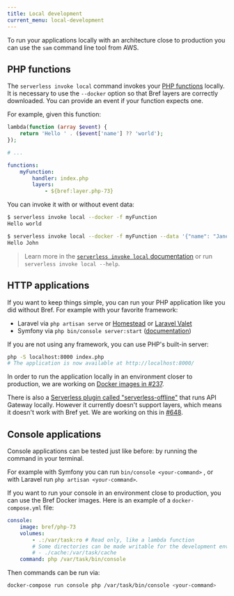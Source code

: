 ```yaml
---
title: Local development
current_menu: local-development
---
```


To run your applications locally with an architecture close to production you can use the `sam` command line tool from AWS.

## PHP functions

The `serverless invoke local` command invokes your [PHP functions](/docs/runtimes/function.md) locally. It is necessary to use the `--docker` option so that Bref layers are correctly downloaded. You can provide an event if your function expects one.

For example, given this function:

```php
lambda(function (array $event) {
    return 'Hello ' . ($event['name'] ?? 'world');
});
```

```yaml
# ...

functions:
    myFunction:
        handler: index.php
        layers:
            - ${bref:layer.php-73}
```

You can invoke it with or without event data:

```sh
$ serverless invoke local --docker -f myFunction
Hello world

$ serverless invoke local --docker -f myFunction --data '{"name": "Jane"}'
Hello John
```

> Learn more in the [`serverless invoke local` documentation](https://serverless.com/framework/docs/providers/aws/cli-reference/invoke-local/) or run `serverless invoke local --help`.

## HTTP applications

If you want to keep things simple, you can run your PHP application like you did without Bref. For example with your favorite framework:

- Laravel via `php artisan serve` or [Homestead](https://laravel.com/docs/5.7/homestead) or [Laravel Valet](https://laravel.com/docs/5.7/valet)
- Symfony via `php bin/console server:start` ([documentation](https://symfony.com/doc/current/setup/built_in_web_server.html))

If you are not using any framework, you can use PHP's built-in server:

```bash
php -S localhost:8000 index.php
# The application is now available at http://localhost:8000/
```

In order to run the application locally in an environment closer to production, we are working on [Docker images in #237](https://github.com/brefphp/bref/issues/237).

There is also a [Serverless plugin called "serverless-offline"](https://github.com/dherault/serverless-offline) that runs API Gateway locally. However it currently doesn't support layers, which means it doesn't work with Bref yet. We are working on this in [#648](https://github.com/dherault/serverless-offline/pull/648).

## Console applications

Console applications can be tested just like before: by running the command in your terminal.

For example with Symfony you can run `bin/console <your-command>` , or with Laravel run `php artisan <your-command>`.

If you want to run your console in an environment close to production, you can use the Bref Docker images. Here is an example of a `docker-compose.yml` file:

```yaml
console:
    image: bref/php-73
    volumes:
        - .:/var/task:ro # Read only, like a lambda function
        # Some directories can be made writable for the development environment:
        # - ./cache:/var/task/cache
    command: php /var/task/bin/console
```

Then commands can be run via:

```bash
docker-compose run console php /var/task/bin/console <your-command>
```
